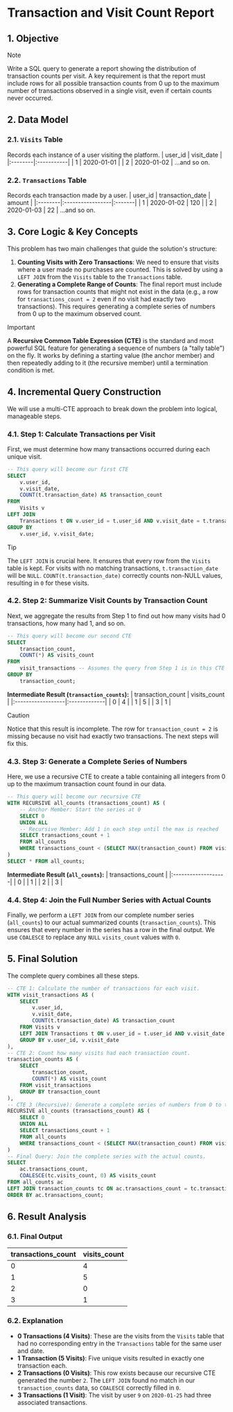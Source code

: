 # Transaction and Visit Count Report

## 1. Objective
> [!NOTE]
> Write a SQL query to generate a report showing the distribution of transaction counts per visit. A key requirement is that the report must include rows for all possible transaction counts from 0 up to the maximum number of transactions observed in a single visit, even if certain counts never occurred.

## 2. Data Model

### 2.1. `Visits` Table
Records each instance of a user visiting the platform.
| user_id | visit_date |
|:--------|:-----------|
| 1       | 2020-01-01 |
| 2       | 2020-01-02 |
...and so on.

### 2.2. `Transactions` Table
Records each transaction made by a user.
| user_id | transaction_date | amount |
|:--------|:-----------------|:-------|
| 1       | 2020-01-02       | 120    |
| 2       | 2020-01-03       | 22     |
...and so on.

## 3. Core Logic & Key Concepts
This problem has two main challenges that guide the solution's structure:
1.  **Counting Visits with Zero Transactions**: We need to ensure that visits where a user made no purchases are counted. This is solved by using a `LEFT JOIN` from the `Visits` table to the `Transactions` table.
2.  **Generating a Complete Range of Counts**: The final report must include rows for transaction counts that might not exist in the data (e.g., a row for `transactions_count = 2` even if no visit had exactly two transactions). This requires generating a complete series of numbers from 0 up to the maximum observed count.

> [!IMPORTANT]
> A **Recursive Common Table Expression (CTE)** is the standard and most powerful SQL feature for generating a sequence of numbers (a "tally table") on the fly. It works by defining a starting value (the anchor member) and then repeatedly adding to it (the recursive member) until a termination condition is met.

## 4. Incremental Query Construction
We will use a multi-CTE approach to break down the problem into logical, manageable steps.

### 4.1. Step 1: Calculate Transactions per Visit
First, we must determine how many transactions occurred during each unique visit.
```sql
-- This query will become our first CTE
SELECT
    v.user_id,
    v.visit_date,
    COUNT(t.transaction_date) AS transaction_count
FROM
    Visits v
LEFT JOIN
    Transactions t ON v.user_id = t.user_id AND v.visit_date = t.transaction_date
GROUP BY
    v.user_id, v.visit_date;
```
> [!TIP]
> The `LEFT JOIN` is crucial here. It ensures that every row from the `Visits` table is kept. For visits with no matching transactions, `t.transaction_date` will be `NULL`. `COUNT(t.transaction_date)` correctly counts non-NULL values, resulting in `0` for these visits.

### 4.2. Step 2: Summarize Visit Counts by Transaction Count
Next, we aggregate the results from Step 1 to find out how many visits had 0 transactions, how many had 1, and so on.
```sql
-- This query will become our second CTE
SELECT
    transaction_count,
    COUNT(*) AS visits_count
FROM
    visit_transactions -- Assumes the query from Step 1 is in this CTE
GROUP BY
    transaction_count;
```
**Intermediate Result (`transaction_counts`):**
| transaction_count | visits_count |
|:------------------|:-------------|
| 0                 | 4            |
| 1                 | 5            |
| 3                 | 1            |
> [!CAUTION]
> Notice that this result is incomplete. The row for `transaction_count = 2` is missing because no visit had exactly two transactions. The next steps will fix this.

### 4.3. Step 3: Generate a Complete Series of Numbers
Here, we use a recursive CTE to create a table containing all integers from 0 up to the maximum transaction count found in our data.
```sql
-- This query will become our recursive CTE
WITH RECURSIVE all_counts (transactions_count) AS (
    -- Anchor Member: Start the series at 0
    SELECT 0
    UNION ALL
    -- Recursive Member: Add 1 in each step until the max is reached
    SELECT transactions_count + 1
    FROM all_counts
    WHERE transactions_count < (SELECT MAX(transaction_count) FROM visit_transactions)
)
SELECT * FROM all_counts;
```
**Intermediate Result (`all_counts`):**
| transactions_count |
|:-------------------|
| 0                  |
| 1                  |
| 2                  |
| 3                  |

### 4.4. Step 4: Join the Full Number Series with Actual Counts
Finally, we perform a `LEFT JOIN` from our complete number series (`all_counts`) to our actual summarized counts (`transaction_counts`). This ensures that every number in the series has a row in the final output. We use `COALESCE` to replace any `NULL` `visits_count` values with `0`.

## 5. Final Solution
The complete query combines all these steps.

```sql
-- CTE 1: Calculate the number of transactions for each visit.
WITH visit_transactions AS (
    SELECT
        v.user_id,
        v.visit_date,
        COUNT(t.transaction_date) AS transaction_count
    FROM Visits v
    LEFT JOIN Transactions t ON v.user_id = t.user_id AND v.visit_date = t.transaction_date
    GROUP BY v.user_id, v.visit_date
),
-- CTE 2: Count how many visits had each transaction count.
transaction_counts AS (
    SELECT
        transaction_count,
        COUNT(*) AS visits_count
    FROM visit_transactions
    GROUP BY transaction_count
),
-- CTE 3 (Recursive): Generate a complete series of numbers from 0 to the max transaction count.
RECURSIVE all_counts (transactions_count) AS (
    SELECT 0
    UNION ALL
    SELECT transactions_count + 1
    FROM all_counts
    WHERE transactions_count < (SELECT MAX(transaction_count) FROM visit_transactions)
)
-- Final Query: Join the complete series with the actual counts.
SELECT
    ac.transactions_count,
    COALESCE(tc.visits_count, 0) AS visits_count
FROM all_counts ac
LEFT JOIN transaction_counts tc ON ac.transactions_count = tc.transaction_count
ORDER BY ac.transactions_count;
```

## 6. Result Analysis

### 6.1. Final Output
| transactions_count | visits_count |
|:-------------------|:-------------|
| 0                  | 4            |
| 1                  | 5            |
| 2                  | 0            |
| 3                  | 1            |

### 6.2. Explanation
*   **0 Transactions (4 Visits)**: These are the visits from the `Visits` table that had no corresponding entry in the `Transactions` table for the same user and date.
*   **1 Transaction (5 Visits)**: Five unique visits resulted in exactly one transaction each.
*   **2 Transactions (0 Visits)**: This row exists because our recursive CTE generated the number `2`. The `LEFT JOIN` found no match in our `transaction_counts` data, so `COALESCE` correctly filled in `0`.
*   **3 Transactions (1 Visit)**: The visit by user `9` on `2020-01-25` had three associated transactions.

